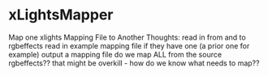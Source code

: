 # xLightsMapper
Map one xlights Mapping File to Another
Thoughts:
read in from and to rgbeffects
read in example mapping file if they have one (a prior one for example)
output a mapping file
do we map ALL from the source rgbeffects?? that might be overkill - how do we know what needs to map??

